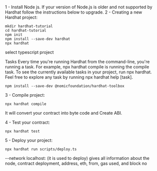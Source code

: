1 - Install Node js. If your version of Node.js is older and not supported by Hardhat follow the instructions below to upgrade.
2 - Creating a new Hardhat project:

```
mkdir hardhat-tutorial
cd hardhat-tutorial
npm init
npm install --save-dev hardhat
npx hardhat
```

select typescript project

Tasks
Every time you're running Hardhat from the command-line, you're running a task. For example, npx hardhat compile is running the compile task. To see the currently available tasks in your project, run npx hardhat. Feel free to explore any task by running npx hardhat help [task].

```
npm install --save-dev @nomicfoundation/hardhat-toolbox
```

3 - Compile project:

```
npx hardhat compile
```

It will convert your contract into byte code and Create ABI.

4 - Test your contract:

```
npx hardhat test
```

5 - Deploy your project:

```
npx hardhat run scripts/deploy.ts
```

--network localhost: (it is used to deploy)
gives all information about the node, contract deployment, address, eth, from, gas used, and block no
